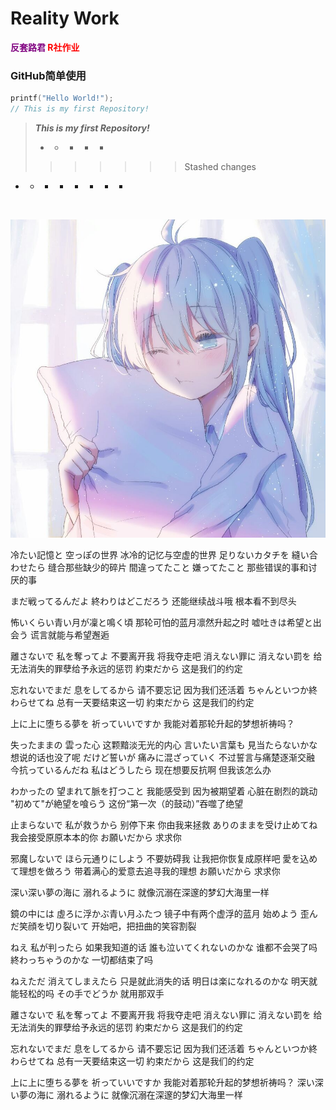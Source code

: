 # Reality Work

**<font style="color:purple">反套路君</font><font style="color:red"> R社作业</font>**

### GitHub简单使用

```C
printf("Hello World!");
// This is my first Repository!
```

> 
>
>   
>
>   
>
>   ***This is my first Repository!***
>
> +  +  +  +  +
>>>>>>> Stashed changes

+ + - + - + + +
          
          ​              

![KeAi](https://github.com/HeiTaiYou/TestDemo/blob/main/image/cute.jpg)



冷たい記憶と 空っぽの世界
冰冷的记忆与空虚的世界
足りないカタチを 縫い合わせたら
缝合那些缺少的碎片
間違ってたこと 嫌ってたこと
那些错误的事和讨厌的事

まだ戦ってるんだよ 終わりはどこだろう
还能继续战斗哦 根本看不到尽头


怖いくらい青い月が凜と鳴く頃
那轮可怕的蓝月凛然升起之时
嘘吐きは希望と出会う
谎言就能与希望邂逅


離さないで 私を奪ってよ
不要离开我 将我夺走吧
消えない罪に 消えない罰を
给无法消失的罪孽给予永远的惩罚
約束だから
这是我们的约定


忘れないでまだ 息をしてるから
请不要忘记 因为我们还活着
ちゃんといつか終わらせてね
总有一天要结束这一切
約束だから
这是我们的约定


上に上に堕ちる夢を 祈っていいですか
我能对着那轮升起的梦想祈祷吗？


失ったままの 雲った心
这颗黯淡无光的内心
言いたい言葉も 見当たらないかな
想说的话也没了呢
だけど誓いが 痛みに混ざっていく
不过誓言与痛楚逐渐交融
今抗っているんだね 私はどうしたら
现在想要反抗啊 但我该怎么办


わかったの 望まれて脈を打つこと
我能感受到 因为被期望着 心脏在剧烈的跳动
"初めて"が絶望を喰らう
这份“第一次（的鼓动）”吞噬了绝望


止まらないで 私が救うから
别停下来 你由我来拯救
ありのままを受け止めてね
我会接受原原本本的你
お願いだから
求求你


邪魔しないで ほら元通りにしよう
不要妨碍我 让我把你恢复成原样吧
愛を込めて理想を做ろう
带着满心的爱意去追寻我的理想
お願いだから
求求你


深い深い夢の海に 溺れるように
就像沉溺在深邃的梦幻大海里一样


鏡の中には 虛ろに浮かぶ青い月ふたつ
镜子中有两个虚浮的蓝月
始めよう 歪んだ笑顔を切り裂いて
开始吧，把扭曲的笑容割裂


ねえ 私が判ったら
如果我知道的话
誰も泣いてくれないのかな
谁都不会哭了吗
終わっちゃうのかな
一切都结束了吗


ねえただ 消えてしまえたら
只是就此消失的话
明日は楽になれるのかな
明天就能轻松的吗
その手でどうか
就用那双手


離さないで 私を奪ってよ
不要离开我 将我夺走吧
消えない罪に 消えない罰を
给无法消失的罪孽给予永远的惩罚
約束だから
这是我们的约定

忘れないでまだ 息をしてるから
请不要忘记 因为我们还活着
ちゃんといつか終わらせてね
总有一天要结束这一切
約束だから
这是我们的约定


上に上に堕ちる夢を 祈っていいですか
我能对着那轮升起的梦想祈祷吗？
深い深い夢の海に 溺れるように
就像沉溺在深邃的梦幻大海里一样
